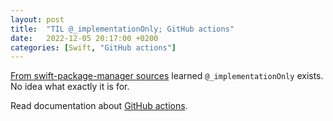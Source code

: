 ```yaml
---
layout: post
title:  "TIL @_implementationOnly; GitHub actions"
date:   2022-12-05 20:17:00 +0200
categories: [Swift, "GitHub actions"]
---
```

[From swift-package-manager sources](https://github.com/apple/swift-package-manager/blob/main/Sources/Basics/SQLite.swift) learned `@_implementationOnly` exists. No idea what exactly it is for.

Read documentation about [GitHub actions](https://docs.github.com/en/actions/learn-github-actions).
